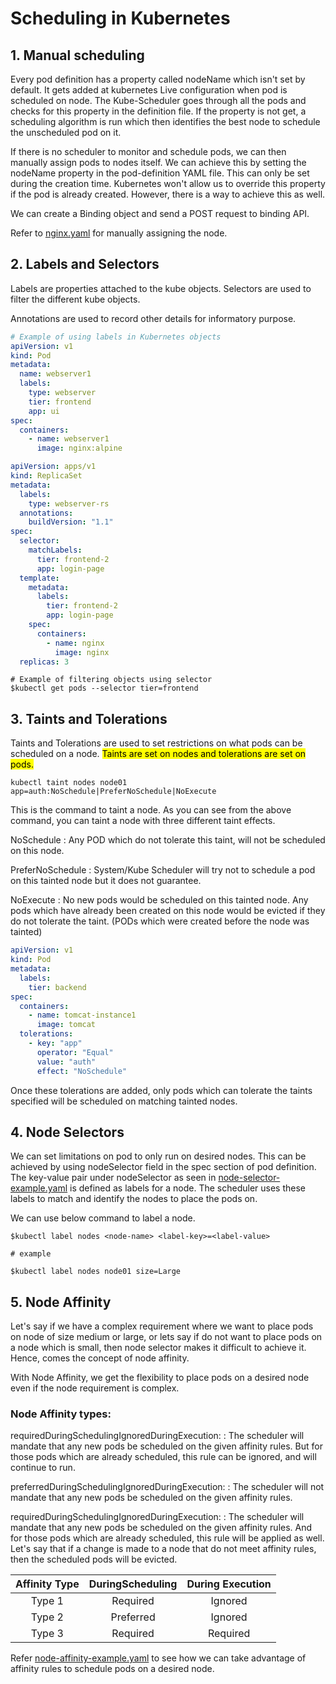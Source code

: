 # Scheduling in Kubernetes

## 1. Manual scheduling
Every pod definition has a property called nodeName which isn't set by default. It gets added at kubernetes Live configuration
when pod is scheduled on node. The Kube-Scheduler goes through all the pods and checks for this property in the definition
file. If the property is not get, a scheduling algorithm is run which then identifies the best node to schedule the unscheduled
pod on it.

If there is no scheduler to monitor and schedule pods, we can then manually assign pods to nodes itself. We can achieve this
by setting the nodeName property in the pod-definition YAML file. This can only be set during the creation time. Kubernetes won't
allow us to override this property if the pod is already created. However, there is a way to achieve this as well.

We can create a Binding object and send a POST request to binding API.

Refer to [nginx.yaml](../Pods/nginx.yaml) for manually assigning the node.

## 2. Labels and Selectors

Labels are properties attached to the kube objects. Selectors are used to filter the different kube objects.

Annotations are used to record other details for informatory purpose. 

```yaml
# Example of using labels in Kubernetes objects
apiVersion: v1
kind: Pod
metadata:
  name: webserver1
  labels:
    type: webserver
    tier: frontend
    app: ui
spec:
  containers:
    - name: webserver1
      image: nginx:alpine
```

```yaml
apiVersion: apps/v1
kind: ReplicaSet
metadata:
  labels:
    type: webserver-rs
  annotations:
    buildVersion: "1.1"
spec:
  selector:
    matchLabels:
      tier: frontend-2
      app: login-page
  template:
    metadata:
      labels:
        tier: frontend-2
        app: login-page
    spec:
      containers:
        - name: nginx
          image: nginx
  replicas: 3
```
```shell
# Example of filtering objects using selector
$kubectl get pods --selector tier=frontend
```

## 3. Taints and Tolerations

Taints and Tolerations are used to set restrictions on what pods can be scheduled on a node. <mark>Taints are set on nodes and tolerations
are set on pods.</mark>

```kubectl taint nodes node01 app=auth:NoSchedule|PreferNoSchedule|NoExecute```

This is the command to taint a node. As you can see from the above command, you can taint a node with three different taint
effects.

NoSchedule
: Any POD which do not tolerate this taint, will not be scheduled on this node.

PreferNoSchedule
: System/Kube Scheduler will try not to schedule a pod on this tainted node but it does not guarantee.

NoExecute
: No new pods would be scheduled on this tainted node. Any pods which have already been created on this node would be evicted 
  if they do not tolerate the taint. (PODs which were created before the node was tainted)


```yaml
apiVersion: v1
kind: Pod
metadata:
  labels:
    tier: backend
spec:
  containers:
    - name: tomcat-instance1
      image: tomcat
  tolerations:
    - key: "app"
      operator: "Equal"
      value: "auth"
      effect: "NoSchedule"
```
Once these tolerations are added, only pods which can tolerate the taints specified will be scheduled on matching tainted nodes.

## 4. Node Selectors

We can set limitations on pod to only run on desired nodes. This can be achieved by using nodeSelector field in the spec section
of pod definition. The key-value pair under nodeSelector as seen in [node-selector-example.yaml](node-selector-example.yaml) 
is defined as labels for a node. The scheduler uses these labels to match and identify the nodes to place the pods on.

We can use below command to label a node.

```shell
$kubectl label nodes <node-name> <label-key>=<label-value>

# example

$kubectl label nodes node01 size=Large
```

## 5. Node Affinity

Let's say if we have a complex requirement where we want to place pods on node of size medium or large, or lets say if do not
want to place pods on a node which is small, then node selector makes it difficult to achieve it. Hence, comes the concept of
node affinity.

With Node Affinity, we get the flexibility to place pods on a desired node even if the node requirement is complex.

### Node Affinity types:

requiredDuringSchedulingIgnoredDuringExecution:
: The scheduler will mandate that any new pods be scheduled on the given affinity rules. But for those pods which are already
  scheduled, this rule can be ignored, and will continue to run.

preferredDuringSchedulingIgnoredDuringExecution:
: The scheduler will not mandate that any new pods be scheduled on the given affinity rules.

requiredDuringSchedulingIgnoredDuringExecution:
: The scheduler will mandate that any new pods be scheduled on the given affinity rules. And for those pods which are already
  scheduled, this rule will be applied as well. Let's say that if a change is made to a node that do not meet affinity rules,
  then the scheduled pods will be evicted.

| Affinity Type | DuringScheduling | During Execution |
|:-------------:|:----------------:|:----------------:|
|    Type 1     |     Required     |     Ignored      |
|    Type 2     |    Preferred     |     Ignored      |
|    Type 3     |     Required     |     Required     |

Refer [node-affinity-example.yaml](node-affinity-example.yaml) to see how we can take advantage of affinity rules to schedule
pods on a desired node.

